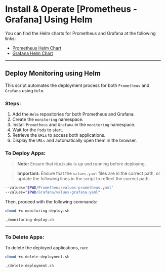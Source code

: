 
# Install & Operate [Prometheus - Grafana] Using Helm

You can find the Helm charts for Prometheus and Grafana at the following links:

- [Prometheus Helm Chart](https://artifacthub.io/packages/helm/prometheus-community/prometheus)
- [Grafana Helm Chart](https://artifacthub.io/packages/helm/grafana/grafana)

---

## Deploy Monitoring using Helm

This script automates the deployment process for both `Prometheus` and `Grafana` using `Helm`.

### Steps:

1. Add the `Helm` repositories for both Prometheus and Grafana.
2. Create the `monitoring` namespace.
3. Install `Prometheus` and `Grafana` in the `monitoring` namespace.
4. Wait for the `Pods` to start.
5. Retrieve the `URLs` to access both applications.
6. Display the `URLs` and automatically open them in the browser.

### To Deploy Apps:

> **Note:** Ensure that `Minikube` is up and running before deploying.

> **Important:** Ensure that the `values.yaml` files are in the correct path, or update the following lines in the script to reflect the correct path:

```bash
--values="$PWD/Prometheus/values-prometheus.yaml"
--values="$PWD/Grafana/values-grafana.yaml"
```

Then, proceed with the following commands:

```bash
chmod +x monitoring-deploy.sh
```

```bash
./monitoring-deploy.sh
```

---

### To Delete Apps:

To delete the deployed applications, run:

```bash
chmod +x delete-deployment.sh
```

```bash
./delete-deployment.sh
```

